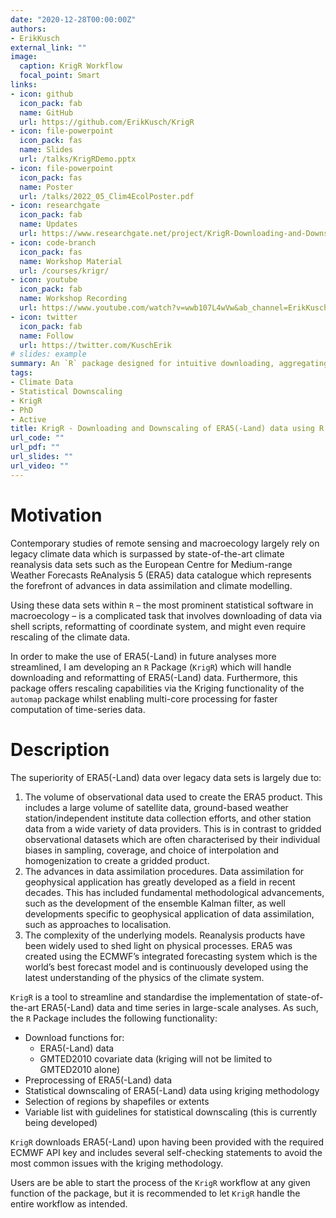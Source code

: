 ```yaml
---
date: "2020-12-28T00:00:00Z"
authors:
- ErikKusch
external_link: ""
image:
  caption: KrigR Workflow
  focal_point: Smart
links:
- icon: github
  icon_pack: fab
  name: GitHub
  url: https://github.com/ErikKusch/KrigR
- icon: file-powerpoint
  icon_pack: fas
  name: Slides
  url: /talks/KrigRDemo.pptx
- icon: file-powerpoint
  icon_pack: fas
  name: Poster
  url: /talks/2022_05_Clim4EcolPoster.pdf
- icon: researchgate
  icon_pack: fab
  name: Updates
  url: https://www.researchgate.net/project/KrigR-Downloading-and-Downscaling-of-ERA5-data-using-R
- icon: code-branch
  icon_pack: fas
  name: Workshop Material
  url: /courses/krigr/
- icon: youtube
  icon_pack: fab
  name: Workshop Recording
  url: https://www.youtube.com/watch?v=wwb107L4wVw&ab_channel=ErikKusch
- icon: twitter
  icon_pack: fab
  name: Follow
  url: https://twitter.com/KuschErik
# slides: example
summary: An `R` package designed for intuitive downloading, aggregating, and statistical downscaling of ERA5(-Land) data.
tags:
- Climate Data
- Statistical Downscaling
- KrigR
- PhD
- Active
title: KrigR - Downloading and Downscaling of ERA5(-Land) data using R
url_code: ""
url_pdf: ""
url_slides: ""
url_video: ""
---
```



# Motivation
 
Contemporary studies of remote sensing and macroecology largely rely on legacy climate data which is surpassed by state-of-the-art climate reanalysis data sets such as the European Centre for Medium-range Weather Forecasts ReAnalysis 5 (ERA5) data catalogue which represents the forefront of advances in data assimilation and climate modelling.

Using these data sets within `R` – the most prominent statistical software in macroecology – is a complicated task that involves downloading of data via shell scripts, reformatting of coordinate system, and might even require rescaling of the climate data.

In order to make the use of ERA5(-Land) in future analyses more streamlined, I am developing an `R` Package (`KrigR`) which will handle downloading and reformatting of ERA5(-Land) data. Furthermore, this package offers rescaling capabilities via the Kriging functionality of the `automap` package whilst enabling multi-core processing for faster computation of time-series data.


# Description

The superiority of ERA5(-Land) data over legacy data sets is largely due to:

1. The volume of observational data used to create the ERA5 product. This includes a large volume of satellite data, ground-based weather station/independent institute data collection efforts, and other station data from a wide variety of data providers. This is in contrast to gridded observational datasets which are often characterised by their individual biases in sampling, coverage, and choice of interpolation and homogenization to create a gridded product.  
2. The advances in data assimilation procedures. Data assimilation for geophysical application has greatly developed as a field in recent decades. This has included fundamental methodological advancements, such as the development of the ensemble Kalman filter, as well developments specific to geophysical application of data assimilation, such as approaches to localisation.  
3. The complexity of the underlying models. Reanalysis products have been widely used to shed light on physical processes. ERA5 was created using the ECMWF’s integrated forecasting system which is the world’s best forecast model and is continuously developed using the latest understanding of the physics of the climate system.  

`KrigR` is a tool to streamline and standardise the implementation of state-of-the-art ERA5(-Land) data and time series in large-scale analyses. As such, the `R` Package includes the following functionality:

- Download functions for:
  - ERA5(-Land) data
  - GMTED2010 covariate data (kriging will not be limited to GMTED2010 alone)
- Preprocessing of ERA5(-Land) data
- Statistical downscaling of ERA5(-Land) data using kriging methodology
- Selection of regions by shapefiles or extents
- Variable list with guidelines for statistical downscaling (this is currently being developed)

`KrigR` downloads ERA5(-Land) upon having been provided with the required ECMWF API key and includes several self-checking statements to avoid the most common issues with the kriging methodology.
 
Users are be able to start the process of the `KrigR` workflow at any given function of the package, but it is recommended to let `KrigR` handle the entire workflow as intended.

